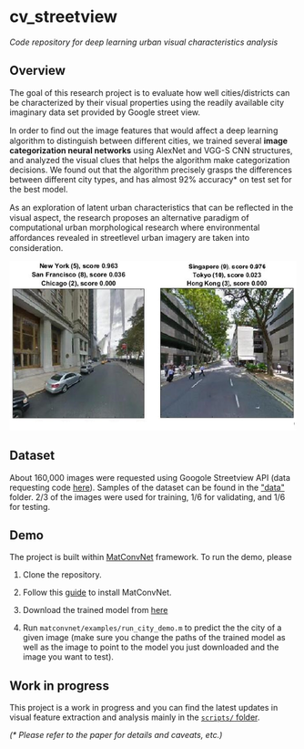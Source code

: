# cv_streetview

_Code repository for deep learning urban visual characteristics analysis_

## Overview

The goal of this research project is to evaluate how well cities/districts can be characterized by their visual properties 
using the readily available city imaginary data set provided by Google street view. 

In order to ﬁnd out the image features that would affect a deep learning algorithm to distinguish between different cities, 
we trained several **image categorization neural networks** using AlexNet and VGG-S CNN structures, 
and analyzed the visual clues that helps the algorithm make categorization decisions. 
We found out that the algorithm precisely grasps the differences between different city types, 
and has almost 92% accuracy* on test set for the best model. 

As an exploration of latent urban characteristics that can be reﬂected in the visual aspect, 
the research proposes an alternative paradigm of computational urban morphological research 
where environmental aﬀordances revealed in streetlevel urban imagery are taken into consideration.

![CNN recognizing cities from Google streetview.](teaser.png "CNN recognizing cities from Google streetview.")

## Dataset

About 160,000 images were requested using Googole Streetview API (data requesting code [here](scripts/getting_data.ipynb)). Samples of the dataset can be found in the ["data"](data/) folder. 2/3 of the images were used for training, 1/6 for validating, and 1/6 for testing.

## Demo

The project is built within [MatConvNet](http://www.vlfeat.org/matconvnet/) framework. To run the demo, please 

1. Clone the repository.

2. Follow this [guide](http://www.vlfeat.org/matconvnet/install/) to install MatConvNet. 

3. Download the trained model from [here](https://dl.dropboxusercontent.com/u/41547286/net-epoch-60.mat)

4. Run `matconvnet/examples/run_city_demo.m` to predict the the city of a given image (make sure you change the paths of the trained model as well as the image to point to the model you just downloaded and the image you want to test).

## Work in progress

This project is a work in progress and you can find the latest updates in visual feature extraction and analysis mainly in the [`scripts/` folder](scripts/). 

_(* Please refer to the paper for details and caveats, etc.)_